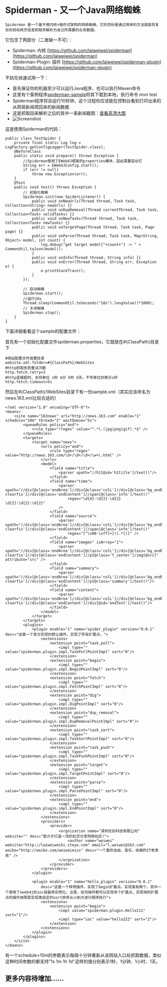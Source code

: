 Spiderman - 又一个Java网络蜘蛛
==========================================
    Spiderman 是一个基于微内核+插件式架构的网络蜘蛛，它的目标是通过简单的方法就能将复杂的目标网页信息抓取并解析为自己所需要的业务数据。

它包含了两部分（二者缺一不可）：

* Spiderman: 内核 [https://github.com/laiweiwei/spiderman](https://github.com/laiweiwei/spiderman) 
* Spiderman-Plugin: 插件 [https://github.com/laiweiwei/spiderman-plugin](https://github.com/laiweiwei/spiderman-plugin)

不妨先快速试用一下：

* 首先保证你的机器至少可以运行Java程序、也可以执行Maven命令
* 这里有个案例程序[spiderman-sample](https://github.com/laiweiwei/spiderman-plugin)将其下载到本地，执行命令 mvn test
* Spiderman程序将会运行10秒钟，这个过程你应该能在控制台看到打印出来的从网易新闻爬回来的新闻数据
* 这是抓取回来解析之后的其中一条新闻截图：[查看高清大图](http://dl.iteye.com/upload/picture/pic/119200/7d63d7fd-66a1-37cb-b079-790d8f73560e.png)
* ![Screenshot](http://dl.iteye.com/upload/picture/pic/119200/7d63d7fd-66a1-37cb-b079-790d8f73560e.png)

这是使用Spiderman的代码：

    public class TestSpider {
        private final static Log log = LogFactory.getConfigLogger(TestSpider.class);
    	@BeforeClass
    	public static void prepare() throws Exception {
            //Spiderman使用了EWeb4J框架的properties模块，因此需要启动它
    		String err = EWeb4JConfig.start();
    		if (err != null)
    			throw new Exception(err);
    	}
    	@Test
    	public void test() throws Exception {
            // 初始化蜘蛛
    		Spiderman.init(new SpiderListener() {
    			public void onNewUrls(Thread thread, Task task, Collection<String> newUrls) {}
    			public void onDupRemoval(Thread currentThread, Task task, Collection<Task> validTasks) {}
    			public void onNewTasks(Thread thread, Task task, Collection<Task> newTasks) {}
    			public void onTargetPage(Thread thread, Task task, Page page) {}
    			public void onParse(Thread thread, Task task, Map<String, Object> model, int count) {
    				log.debug("get target model["+count+"] -> " + CommonUtil.toJson(model));
    			}
    			public void onInfo(Thread thread, String info) {}
    			public void onError(Thread thread, String err, Exception e) {
    				e.printStackTrace();
    			}
    		});
    
    		// 启动蜘蛛
    		Spiderman.start();
    		//运行10s
    		Thread.sleep(CommonUtil.toSeconds("10s").longValue()*1000);
    		// 关闭蜘蛛
    		Spiderman.stop();
    	}
    }

下面详细看看这个sample的配置文件：

首先有一个初始化配置文件spiderman.properties，它就放在#{ClassPath}目录下
 
    #网站配置文件放置目录
    website.xml.folder=#{ClassPath}/WebSites
    #http抓取失败重试次数
    http.fetch.retry=3
    #http连接超时，支持单位 s秒 m分 h时 d天，不写单位则表示s秒
    http.fetch.timeout=5s

然后在#{ClassPath}/WebSites目录下有一份sample.xml（其实应该命名为news.163.xml比较合适的）

    <?xml version="1.0" encoding="UTF-8"?>
    <beans>
        <site name="163news" url="http://news.163.com" enable="1" schedule="10m" thread="2" waitQueue="5s">
    		<queueRules policy="and">
    			<rule type="!regex" value="^.*\.(jpg|png|gif).*$" />
    		</queueRules>
    		<targets>
    			<target name="news">
    				<urls policy="and">
    					<rule type="regex" value="http://news.163.com/\d+/\d+/\d+/\w+\.html" />
    				</urls>
    				<model>
    					<field name="title">
    						<parser xpath="//h1[@id='h1title']/text()"/>
    					</field>
    					<field name="time">
    						<parser xpath="//div[@class='endArea']//div[@class='colL']//div[@class='bg_endPage_blue clearfix']//div[@class='endContent']//span[@class='info']/text()" 
    							regex="\d{4}-\d{2}-\d{2} \d{2}:\d{2}:\d{2}"
    						/>
    					</field>
    					<field name="source">
    						<parser xpath="//div[@class='endArea']//div[@class='colL']//div[@class='bg_endPage_blue clearfix']//div[@class='endContent']//span[@class='info']/text()" 
    							regex="[^\x00-\xff]+[(].*[)]" />
    					</field>
    					<field name="images" isArray="1">
    						<parser xpath="//div[@class='endArea']//div[@class='colL']//div[@class='bg_endPage_blue clearfix']//div[@class='endContent']//p[@class='f_center']/img[@src]" attribute="src" />
    					</field>
    					<field name="summary">
    						<parser xpath="//div[@class='endArea']//div[@class='colL']//div[@class='bg_endPage_blue clearfix']//div[@class='endContent']//p[@class='summary']/text()"/>
    					</field>
    					<field name="content">
    						<parser xpath="//div[@class='endArea']//div[@class='colL']//div[@class='bg_endPage_blue clearfix']//div[@class='endContent']//div[@id='endText']/text()"/>
    					</field>
    				</model>
    			</target>
    		</targets>
    		<plugins>
    			<plugin enable="1" name="spider_plugin" version="0.0.1" desc="这是一个官方实现的默认插件，实现了所有扩展点。">
    				<extensions>
    					<extension point="task_poll">
    						<impl type="" value="spiderman.plugin.impl.TaskPollPointImpl" sort="0"/>
    					</extension>
    					<extension point="begin">
    						<impl type="" value="spiderman.plugin.impl.BeginPointImpl" sort="0"/>
    					</extension>
    					<extension point="fetch">
    						<impl type="" value="spiderman.plugin.impl.FetchPointImpl" sort="0"/>
    					</extension>
    					<extension point="dig">
    						<impl type="" value="spiderman.plugin.impl.DigPointImpl" sort="0"/>
    					</extension>
    					<extension point="dup_removal">
    						<impl type="" value="spiderman.plugin.impl.DupRemovalPointImpl" sort="0"/>
    					</extension>
    					<extension point="task_sort">
    						<impl type="" value="spiderman.plugin.impl.TaskSortPointImpl" sort="0"/>
    					</extension>
    					<extension point="task_push">
    						<impl type="" value="spiderman.plugin.impl.TaskPushPointImpl" sort="0"/>
    					</extension>
    					<extension point="target">
    						<impl type="" value="spiderman.plugin.impl.TargetPointImpl" sort="0"/>
    					</extension>
    					<extension point="parse">
    						<impl type="" value="spiderman.plugin.impl.ParsePointImpl" sort="0"/>
    					</extension>
    					<extension point="end">
    						<impl type="" value="spiderman.plugin.impl.EndPointImpl" sort="0"/>
    					</extension>
    				</extensions>
    				<providers>
    					<provider>
    						<orgnization name="深圳优扣科技有限公司" website="" desc="致力于打造一流的社交分享购物社区!">
    							<author name="weiwei" website="http://laiweiweihi.iteye.com" email="l.weiwei@163.com" weibo="http://weibo.com/weiweimiss" desc="一个喜欢自由、音乐、绘画的IT老男孩" />
    						</orgnization>
    					</provider>
    				</providers>
    			</plugin>
    			
    			<plugin enable="1" name="hello_plugin" version="0.0.1" 
    				desc="这是一个样例插件，实现了begin扩展点。实现类有两个，其中一个使用了eweb4j的ioc容器来实例化。注意，任何插件都可以实现多个扩展点，实现相同扩展点的插件按照其实现类给定的sort排序从小到大进行顺序执行">
    				<extensions>
    					<extension point="begin">
    						<impl value="spiderman.plugin.Hello111" sort="1"/>
    						<impl type="ioc" value="hello222" sort="2"/>
    					</extension>
    				</extensions>
    			</plugin>
    		</plugins>
    	</site>
    </beans>

有一个schedule=10m的参数表示每隔十分钟重新从该网站入口处抓取数据，类似这种时间参数的都支持"1s 1m 1h 1d"这样的值分别表示1秒、1分钟、1小时、1天。

更多内容待增加......
----